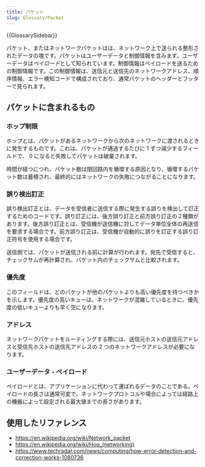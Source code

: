 ```yaml
---
title: パケット
slug: Glossary/Packet
---
```


{{GlossarySidebar}}

パケット、またはネットワークパケットはは、ネットワーク上で送られる整形されたデータの塊です。パケットはユーザーデータと制御情報を含みます。ユーザーデータは*ペイロード*として知られています。制御情報はペイロードを送るための制御情報です。この制御情報は、送信元と送信先のネットワークアドレス、順序情報、エラー検知コードで構成されており、通常パケットのヘッダーとフッターで見られます。

## パケットに含まれるもの

### ホップ制限

ホップとは、パケットがあるネットワークから次のネットワークに渡されるときに発生するものです。これは、パケットが通過するたびに 1 ずつ減少するフィールドで、 0 になると失敗してパケットは破棄されます。

時間が経つにつれ、パケット数は閉回路内を循環する原因となり、循環するパケット数は蓄積され、最終的にはネットワークの失敗につながることになります。

### 誤り検出訂正

誤り検出訂正とは、データを受信者に送信する際に発生する誤りを検出して訂正するためのコードです。誤り訂正には、後方誤り訂正と前方誤り訂正の２種類があります。後方誤り訂正とは、受信機が送信機に対してデータ単位全体の再送信を要求する場合です。前方誤り訂正は、受信機が自動的に誤りを訂正する誤り訂正符号を使用する場合です。

送信側では、パケットが送信される前に計算が行われます。宛先で受信すると、チェックサムが再計算され、パケット内のチェックサムと比較されます。

### 優先度

このフィールドは、どのパケットが他のパケットよりも高い優先度を持つべきかを示します。優先度の高いキューは、ネットワークが混雑しているときに、優先度の低いキューよりも早く空になります。

### アドレス

ネットワークパケットをルーティングする際には、送信元ホストの送信元アドレスと受信先ホストの送信先アドレスの 2 つのネットワークアドレスが必要になります。

### ユーザーデータ - ペイロード

ペイロードとは、アプリケーションに代わって運ばれるデータのことである。ペイロードの長さは通常可変で、ネットワークプロトコルや場合によっては経路上の機器によって設定される最大値までの長さがあります。

## 使用したリファレンス

- <https://en.wikipedia.org/wiki/Network_packet>
- <https://en.wikipedia.org/wiki/Hop_(networking)>
- <https://www.techradar.com/news/computing/how-error-detection-and-correction-works-1080736>
